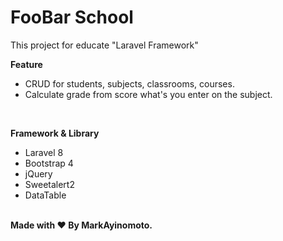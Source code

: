 <h1>FooBar School</h1>
<p>This project for educate "Laravel Framework"</p>

<b>Feature</b><br />
<ul>
    <li>CRUD for students, subjects, classrooms, courses.</li>
    <li>Calculate grade from score what's you enter on the subject.</li>
</ul>

<br />

<b>Framework & Library</b><br />
<ul>
    <li>Laravel 8</li>
    <li>Bootstrap 4</li>
    <li>jQuery</li>
    <li>Sweetalert2</li>
    <li>DataTable</li>
</ul>

<br />
<b>Made with  ❤  By MarkAyinomoto.</b>